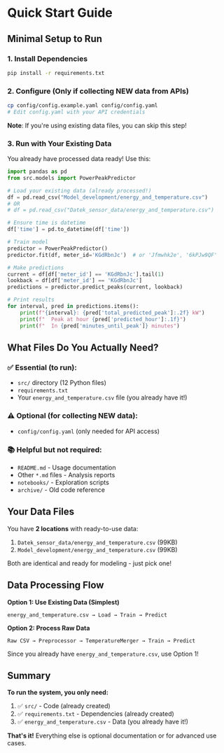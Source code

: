 # Quick Start Guide

## Minimal Setup to Run

### 1. Install Dependencies
```bash
pip install -r requirements.txt
```

### 2. Configure (Only if collecting NEW data from APIs)
```bash
cp config/config.example.yaml config/config.yaml
# Edit config.yaml with your API credentials
```

**Note**: If you're using existing data files, you can skip this step!

### 3. Run with Your Existing Data

You already have processed data ready! Use this:

```python
import pandas as pd
from src.models import PowerPeakPredictor

# Load your existing data (already processed!)
df = pd.read_csv("Model_development/energy_and_temperature.csv")
# OR
# df = pd.read_csv("Datek_sensor_data/energy_and_temperature.csv")

# Ensure time is datetime
df['time'] = pd.to_datetime(df['time'])

# Train model
predictor = PowerPeakPredictor()
predictor.fit(df, meter_id='KGdRbnJc')  # or 'Jfmwhk2e', '6kPJw9QF'

# Make predictions
current = df[df['meter_id'] == 'KGdRbnJc'].tail(1)
lookback = df[df['meter_id'] == 'KGdRbnJc']
predictions = predictor.predict_peaks(current, lookback)

# Print results
for interval, pred in predictions.items():
    print(f"{interval}: {pred['total_predicted_peak']:.2f} kW")
    print(f"  Peak at hour {pred['predicted_hour']:.1f}")
    print(f"  In {pred['minutes_until_peak']} minutes")
```

## What Files Do You Actually Need?

### ✅ Essential (to run):
- `src/` directory (12 Python files)
- `requirements.txt`
- Your `energy_and_temperature.csv` file (you already have it!)

### ⚠️ Optional (for collecting NEW data):
- `config/config.yaml` (only needed for API access)

### 📚 Helpful but not required:
- `README.md` - Usage documentation
- Other `*.md` files - Analysis reports
- `notebooks/` - Exploration scripts
- `archive/` - Old code reference

## Your Data Files

You have **2 locations** with ready-to-use data:
1. `Datek_sensor_data/energy_and_temperature.csv` (99KB)
2. `Model_development/energy_and_temperature.csv` (99KB)

Both are identical and ready for modeling - just pick one!

## Data Processing Flow

**Option 1: Use Existing Data (Simplest)**
```
energy_and_temperature.csv → Load → Train → Predict
```

**Option 2: Process Raw Data**
```
Raw CSV → Preprocessor → TemperatureMerger → Train → Predict
```

Since you already have `energy_and_temperature.csv`, use Option 1!

## Summary

**To run the system, you only need:**
1. ✅ `src/` - Code (already created)
2. ✅ `requirements.txt` - Dependencies (already created)
3. ✅ `energy_and_temperature.csv` - Data (you already have it!)

**That's it!** Everything else is optional documentation or for advanced use cases.


